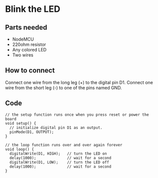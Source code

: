 # Blink the LED

## Parts needed
- NodeMCU
- 220ohm resistor
- Any colored LED
- Two wires

## How to connect
Connect one wire from the long leg (+) to the digital pin D1.
Connect one wire from the short leg (-) to one of the pins named GND.

## Code
```Arduino
// the setup function runs once when you press reset or power the board
void setup() {
  // initialize digital pin D1 as an output.
  pinMode(D1, OUTPUT);
}

// the loop function runs over and over again forever
void loop() {
  digitalWrite(D1, HIGH);   // turn the LED on
  delay(1000);              // wait for a second
  digitalWrite(D1, LOW);    // turn the LED off
  delay(1000);              // wait for a second
}
```
